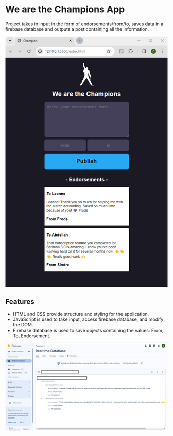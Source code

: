 # We are the Champions App

Project takes in input in the form of endorsements/from/to, saves data in a firebase database and outputs a post containing all the information. 

![image of we are the champions app](./championAppPic.png)


## Features

- HTML and CSS provide structure and styling for the application.
- JavaScript is used to take input, access firebase database, and modify the DOM.
- Firebase database is used to save objects containing the values: From, To, Endorsement. 

![image of database](./DatabaseSS.png)